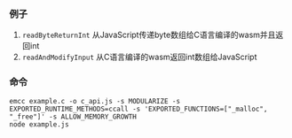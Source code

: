 ### 例子
1. `readByteReturnInt` 从JavaScript传递byte数组给C语言编译的wasm并且返回int
2. `readAndModifyInput` 从C语言编译的wasm返回int数组给JavaScript

### 命令
```
emcc example.c -o c_api.js -s MODULARIZE -s EXPORTED_RUNTIME_METHODS=ccall -s 'EXPORTED_FUNCTIONS=["_malloc", "_free"]' -s ALLOW_MEMORY_GROWTH
node example.js
```

